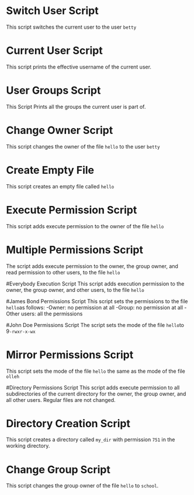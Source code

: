 # Switch User Script
This script switches the current user to the user `betty`

# Current User Script
This script prints the effective username of the current user.

# User Groups Script
This Script Prints all the groups the current user is part of.

# Change Owner Script
This script changes the owner of the file `hello` to the user `betty` 

# Create Empty File
This script creates an empty file called `hello`

# Execute Permission Script
This script adds execute permission to the owner of the file `hello`

# Multiple Permissions Script
The script adds execute permission to the owner, the group owner, and read permission to other users, to the file `hello`

#Everybody Execution Script
This script adds execution permission to the owner, the group owner, and other users, to the file `hello`

#James Bond Permissions Script
This script sets the permissions to the file `hello`as follows:
-Owner: no permission at all
-Group: no permission at all
-Other users: all the permissions

#John Doe Permissions Script
The script sets the mode of the file `hello`to 9`-rwxr-x-wx`

# Mirror Permissions Script
This script sets the mode of the file `hello` the same as the mode of the file `olleh`

#Directory Permissions Script
This script adds execute permission to all subdirectories of the current directory for the owner, the group owner, and all other users. Regular files are not changed.

# Directory Creation Script
This script creates a directory called `my_dir` with permission `751` in the working directory.

# Change Group Script

This script changes the group owner of the file `hello` to `school`. 
